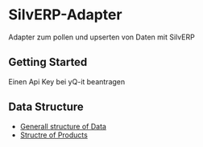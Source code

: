 # SilvERP-Adapter

Adapter zum pollen und upserten von Daten mit SilvERP

## Getting Started

Einen Api Key bei yQ-it beantragen

## Data Structure

* [Generall structure of Data](https://github.com/openintegrationhub/Data-and-Domain-Models)
* [Structre of Products](https://github.com/openintegrationhub/Data-and-Domain-Models/tree/master/MasterDataModels/Products)